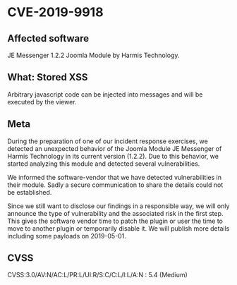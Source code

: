 # CVE-2019-9918

## Affected software
JE Messenger 1.2.2 Joomla Module by Harmis Technology.

## What: Stored XSS
Arbitrary javascript code can be injected into messages and will be executed by the viewer.

## Meta
During the preparation of one of our incident response exercises, we detected an unexpected behavior of the Joomla Module JE Messenger of Harmis Technology in its current version (1.2.2). Due to this behavior, we started analyzing this module and detected several vulnerabilities.

We informed the software-vendor that we have detected vulnerabilities in their module. Sadly a secure communication to share the details could not be established.

Since we still want to disclose our findings in a responsible way, we will only announce the type of vulnerability and the associated risk in the first step. This gives the software vendor time to patch the plugin or user the time to move to another plugin or temporarily disable it. We will publish more details including some payloads on 2019-05-01.

## CVSS
CVSS:3.0/AV:N/AC:L/PR:L/UI:R/S:C/C:L/I:L/A:N : 5.4 (Medium)
